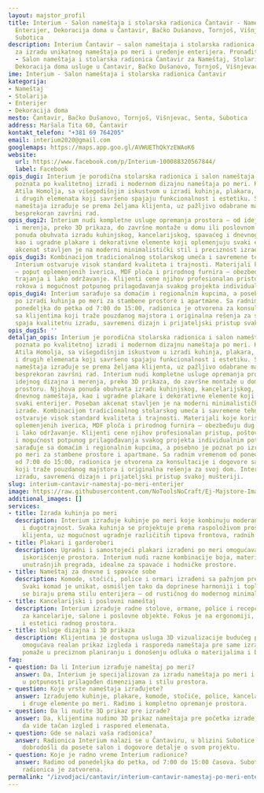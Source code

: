 ```yaml
---
layout: majstor_profil
title: Interium - Salon nameštaja i stolarska radionica Čantavir - Nameštaj, Stolarija,
  Enterijer, Dekoracija doma u Čantavir, Bačko Dušanovo, Tornjoš, Višnjevac, Senta,
  Subotica
description: Interium Čantavir – salon nameštaja i stolarska radionica specijalizovana
  za izradu unikatnog nameštaja po meri i uređenje enterijera. Pronađite Interium
  - Salon nameštaja i stolarska radionica Čantavir za Nameštaj, Stolarija, Enterijer,
  Dekoracija doma usluge u Čantavir, Bačko Dušanovo, Tornjoš, Višnjevac, Senta, Subotica.
ime: Interium - Salon nameštaja i stolarska radionica Čantavir
kategorija:
- Nameštaj
- Stolarija
- Enterijer
- Dekoracija doma
mesto: Čantavir, Bačko Dušanovo, Tornjoš, Višnjevac, Senta, Subotica
address: Maršala Tita 60, Čantavir
kontakt_telefon: "+381 69 764205"
email: interium2020@gmail.com
googlemaps: https://maps.app.goo.gl/AVWUEThQkYzEWAoK6
website:
  url: https://www.facebook.com/p/Interium-100088320567844/
  label: Facebook
opis_dugi: Interium je porodična stolarska radionica i salon nameštaja iz Čantavira,
  poznata po kvalitetnoj izradi i modernom dizajnu nameštaja po meri. Kompaniju vodi
  Atila Homolja, sa višegodišnjim iskustvom u izradi kuhinja, plakara, komoda, stolova
  i drugih elemenata koji savršeno spajaju funkcionalnost i estetiku. Svaki komad
  nameštaja izrađuje se prema željama klijenta, uz pažljivo odabrane materijale i
  besprekoran završni rad.
opis_dugi2: Interium nudi kompletne usluge opremanja prostora – od idejnog dizajna
  i merenja, preko 3D prikaza, do završne montaže u domu ili poslovnom prostoru. Njihova
  ponuda obuhvata izradu kuhinjskog, kancelarijskog, spavaćeg i dnevnog nameštaja,
  kao i ugradne plakare i dekorativne elemente koji oplemenjuju svaki enterijer. Poseban
  akcenat stavljen je na moderni minimalistički stil i preciznost izrade.
opis_dugi3: Kombinacijom tradicionalnog stolarskog umeća i savremene tehnologije,
  Interium ostvaruje visok standard kvaliteta i trajnosti. Materijali koje koriste
  – poput oplemenjenih iverica, MDF ploča i prirodnog furnira – obezbeđuju dug vek
  trajanja i lako održavanje. Klijenti cene njihov profesionalan pristup, poštovanje
  rokova i mogućnost potpunog prilagođavanja svakog projekta individualnim potrebama.
opis_dugi4: Interium sarađuje sa domaćim i regionalnim kupcima, a posebno je poznat
  po izradi kuhinja po meri za stambene prostore i apartmane. Sa radnim vremenom od
  ponedeljka do petka od 7:00 do 15:00, radionica je otvorena za konsultacije i dogovore
  sa klijentima koji traže pouzdanog majstora i originalna rešenja za svoj dom. Interium
  spaja kvalitetnu izradu, savremeni dizajn i prijateljski pristup svakoj mušteriji.
opis_dugi5: ''
detaljan_opis: Interium je porodična stolarska radionica i salon nameštaja iz Čantavira,
  poznata po kvalitetnoj izradi i modernom dizajnu nameštaja po meri. Kompaniju vodi
  Atila Homolja, sa višegodišnjim iskustvom u izradi kuhinja, plakara, komoda, stolova
  i drugih elemenata koji savršeno spajaju funkcionalnost i estetiku. Svaki komad
  nameštaja izrađuje se prema željama klijenta, uz pažljivo odabrane materijale i
  besprekoran završni rad. Interium nudi kompletne usluge opremanja prostora – od
  idejnog dizajna i merenja, preko 3D prikaza, do završne montaže u domu ili poslovnom
  prostoru. Njihova ponuda obuhvata izradu kuhinjskog, kancelarijskog, spavaćeg i
  dnevnog nameštaja, kao i ugradne plakare i dekorativne elemente koji oplemenjuju
  svaki enterijer. Poseban akcenat stavljen je na moderni minimalistički stil i preciznost
  izrade. Kombinacijom tradicionalnog stolarskog umeća i savremene tehnologije, Interium
  ostvaruje visok standard kvaliteta i trajnosti. Materijali koje koriste – poput
  oplemenjenih iverica, MDF ploča i prirodnog furnira – obezbeđuju dug vek trajanja
  i lako održavanje. Klijenti cene njihov profesionalan pristup, poštovanje rokova
  i mogućnost potpunog prilagođavanja svakog projekta individualnim potrebama. Interium
  sarađuje sa domaćim i regionalnim kupcima, a posebno je poznat po izradi kuhinja
  po meri za stambene prostore i apartmane. Sa radnim vremenom od ponedeljka do petka
  od 7:00 do 15:00, radionica je otvorena za konsultacije i dogovore sa klijentima
  koji traže pouzdanog majstora i originalna rešenja za svoj dom. Interium spaja kvalitetnu
  izradu, savremeni dizajn i prijateljski pristup svakoj mušteriji.
slug: interium-cantavir-namestaj-po-meri-enterijer
image: https://raw.githubusercontent.com/NoToolsNoCraft/Ej-Majstore-Images/refs/heads/main/Images/Interium%20-%20Salon%20name%C5%A1taja%20i%20stolarska%20radionica%20%C4%8Cantavir.webp
additional_images: []
services:
- title: Izrada kuhinja po meri
  description: Interium izrađuje kuhinje po meri koje kombinuju moderan dizajn, funkcionalnost
    i dugotrajnost. Svaka kuhinja se projektuje prema raspoloživom prostoru i željama
    klijenta, uz mogućnost ugradnje različitih tipova frontova, radnih ploča i okova.
- title: Plakari i garderoberi
  description: Ugradni i samostojeći plakari izrađeni po meri omogućavaju maksimalno
    iskorišćenje prostora. Interium nudi razne kombinacije boja, materijala i rasporeda
    unutrašnjih pregrada, idealne za spavaće i hodničke prostore.
- title: Nameštaj za dnevne i spavaće sobe
  description: Komode, stočići, police i ormari izrađeni sa pažnjom prema detalju.
    Svaki komad je unikat, osmišljen tako da doprinese harmoniji i toplini doma. Materijali
    se biraju prema stilu enterijera – od rustičnog do modernog minimalizma.
- title: Kancelarijski i poslovni nameštaj
  description: Interium izrađuje radne stolove, ormane, police i recepcione pultove
    za kancelarije, salone i poslovne objekte. Fokus je na ergonomiji, funkcionalnosti
    i estetici radnog prostora.
- title: Usluge dizajna i 3D prikaza
  description: Klijentima je dostupna usluga 3D vizualizacije budućeg prostora, što
    omogućava realan prikaz izgleda i rasporeda nameštaja pre same izrade. Ovaj pristup
    pomaže u preciznom planiranju i donošenju odluka o materijalima i bojama.
faq:
- question: Da li Interium izrađuje nameštaj po meri?
  answer: Da, Interium je specijalizovan za izradu nameštaja po meri i želji klijenta,
    u potpunosti prilagođen dimenzijama i stilu prostora.
- question: Koje vrste nameštaja izrađujete?
  answer: Izrađujemo kuhinje, plakare, komode, stočiće, police, kancelarijski nameštaj
    i druge elemente po meri. Radimo i kompletno opremanje prostora.
- question: Da li nudite 3D prikaz pre izrade?
  answer: Da, klijentima nudimo 3D prikaz nameštaja pre početka izrade, kako bi mogli
    da vide tačan izgled i raspored elemenata.
- question: Gde se nalazi vaša radionica?
  answer: Radionica Interium nalazi se u Čantaviru, u blizini Subotice. Klijenti su
    dobrodošli da posete salon i dogovore detalje o svom projektu.
- question: Koje je radno vreme Interium radionice?
  answer: Radimo od ponedeljka do petka, od 7:00 do 15:00 časova. Subotom i nedeljom
    radionica je zatvorena.
permalink: "/izvodjaci/cantavir/interium-cantavir-namestaj-po-meri-enterijer/"
---
```

